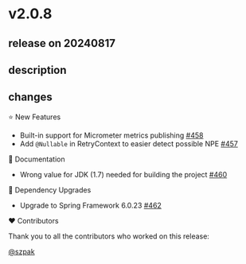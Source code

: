# v2.0.8

## release on 20240817
## description
## changes
⭐ New Features

* Built-in support for Micrometer metrics publishing <a href="https://github.com/spring-projects/spring-retry/issues/458" data-hovercard-type="issue" data-hovercard-url="/spring-projects/spring-retry/issues/458/hovercard">#458</a>
* Add <code>@Nullable</code> in RetryContext to easier detect possible NPE <a href="https://github.com/spring-projects/spring-retry/pull/457" data-hovercard-type="pull_request" data-hovercard-url="/spring-projects/spring-retry/pull/457/hovercard">#457</a>

📔 Documentation

* Wrong value for JDK (1.7) needed for building the project <a href="https://github.com/spring-projects/spring-retry/issues/460" data-hovercard-type="issue" data-hovercard-url="/spring-projects/spring-retry/issues/460/hovercard">#460</a>

🔨 Dependency Upgrades

* Upgrade to Spring Framework 6.0.23 <a href="https://github.com/spring-projects/spring-retry/issues/462" data-hovercard-type="issue" data-hovercard-url="/spring-projects/spring-retry/issues/462/hovercard">#462</a>

❤️ Contributors

Thank you to all the contributors who worked on this release:

<a class="user-mention notranslate" data-hovercard-type="user" data-hovercard-url="/users/szpak/hovercard" data-octo-click="hovercard-link-click" data-octo-dimensions="link_type:self" href="https://github.com/szpak">@szpak</a>

